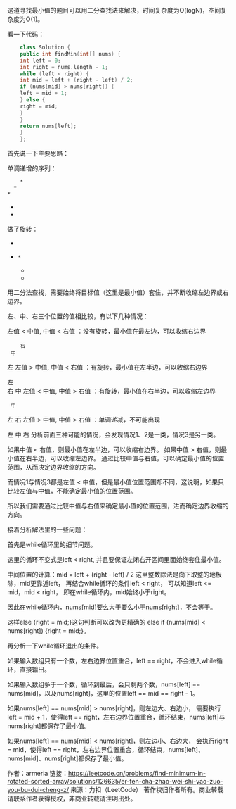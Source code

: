 这道寻找最小值的题目可以用二分查找法来解决，时间复杂度为O(logN)，空间复杂度为O(1)。

看一下代码：
```c++
    class Solution {
    public int findMin(int[] nums) {
    int left = 0;
    int right = nums.length - 1;
    while (left < right) {
    int mid = left + (right - left) / 2;
    if (nums[mid] > nums[right]) {          
    left = mid + 1;
    } else {                                
    right = mid;
    }
    }
    return nums[left];
    }
    };
```
首先说一下主要思路：

单调递增的序列：

        *
      *
    *
*
*
做了旋转：

*
*
      *
    *
    *
用二分法查找，需要始终将目标值（这里是最小值）套住，并不断收缩左边界或右边界。

左、中、右三个位置的值相比较，有以下几种情况：

左值 < 中值, 中值 < 右值 ：没有旋转，最小值在最左边，可以收缩右边界

        右
     中
 左
左值 > 中值, 中值 < 右值 ：有旋转，最小值在左半边，可以收缩右边界

左       
            右
     中
左值 < 中值, 中值 > 右值 ：有旋转，最小值在右半边，可以收缩左边界

     中  
左
       右
左值 > 中值, 中值 > 右值 ：单调递减，不可能出现

左
    中
        右
分析前面三种可能的情况，会发现情况1、2是一类，情况3是另一类。

如果中值 < 右值，则最小值在左半边，可以收缩右边界。
如果中值 > 右值，则最小值在右半边，可以收缩左边界。
通过比较中值与右值，可以确定最小值的位置范围，从而决定边界收缩的方向。

而情况1与情况3都是左值 < 中值，但是最小值位置范围却不同，这说明，如果只比较左值与中值，不能确定最小值的位置范围。

所以我们需要通过比较中值与右值来确定最小值的位置范围，进而确定边界收缩的方向。

接着分析解法里的一些问题：

首先是while循环里的细节问题。

这里的循环不变式是left < right, 并且要保证左闭右开区间里面始终套住最小值。

中间位置的计算：mid = left + (right - left) / 2
这里整数除法是向下取整的地板除，mid更靠近left，
再结合while循环的条件left < right，
可以知道left <= mid，mid < right，
即在while循环内，mid始终小于right。

因此在while循环内，nums[mid]要么大于要么小于nums[right]，不会等于。

这样else {right = mid;}这句判断可以改为更精确的
else if (nums[mid] < nums[right]) {right = mid;}。

再分析一下while循环退出的条件。

如果输入数组只有一个数，左右边界位置重合，left == right，不会进入while循环，直接输出。

如果输入数组多于一个数，循环到最后，会只剩两个数，nums[left] == nums[mid]，以及nums[right]，这里的位置left == mid == right - 1。

如果nums[left] == nums[mid] > nums[right]，则左边大、右边小，
需要执行left = mid + 1，使得left == right，左右边界位置重合，循环结束，nums[left]与nums[right]都保存了最小值。

如果nums[left] == nums[mid] < nums[right]，则左边小、右边大，
会执行right = mid，使得left == right，左右边界位置重合，循环结束，nums[left]、nums[mid]、nums[right]都保存了最小值。

作者：armeria
链接：https://leetcode.cn/problems/find-minimum-in-rotated-sorted-array/solutions/126635/er-fen-cha-zhao-wei-shi-yao-zuo-you-bu-dui-cheng-z/
来源：力扣（LeetCode）
著作权归作者所有。商业转载请联系作者获得授权，非商业转载请注明出处。
